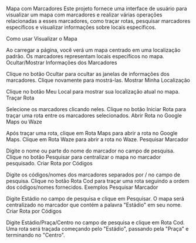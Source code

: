 Mapa com Marcadores
Este projeto fornece uma interface de usuário para visualizar um mapa com marcadores e realizar várias operações relacionadas a esses marcadores, como traçar rotas, pesquisar marcadores específicos e visualizar informações sobre locais específicos.

Como usar
Visualizar o Mapa

Ao carregar a página, você verá um mapa centrado em uma localização padrão.
Os marcadores representam locais específicos no mapa.
Ocultar/Mostrar Informações dos Marcadores

Clique no botão Ocultar para ocultar as janelas de informações dos marcadores.
Clique novamente para mostrá-las.
Mostrar Minha Localização

Clique no botão Meu Local para mostrar sua localização atual no mapa.
Traçar Rota

Selecione os marcadores clicando neles.
Clique no botão Iniciar Rota para traçar uma rota entre os marcadores selecionados.
Abrir Rota no Google Maps ou Waze

Após traçar uma rota, clique em Rota Maps para abrir a rota no Google Maps.
Clique em Rota Waze para abrir a rota no Waze.
Pesquisar Marcador

Digite o nome ou parte do nome do marcador no campo de pesquisa.
Clique no botão Pesquisar para centralizar o mapa no marcador pesquisado.
Criar Rota por Códigos

Digite os códigos/nomes dos marcadores separados por / no campo de pesquisa.
Clique no botão Rota Cod para traçar uma rota seguindo a ordem dos códigos/nomes fornecidos.
Exemplos
Pesquisar Marcador

Digite Estádio no campo de pesquisa e clique em Pesquisar. O mapa será centralizado no marcador que contém a palavra "Estádio" em seu nome.
Criar Rota por Códigos

Digite Estádio/Praça/Centro no campo de pesquisa e clique em Rota Cod. Uma rota será traçada começando pelo "Estádio", passando pela "Praça" e terminando no "Centro".
